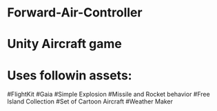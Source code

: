 # Forward-Air-Controller
# Unity Aircraft game

# Uses followin assets:

#FlightKit
#Gaia
#Simple Explosion
#Missile and Rocket behavior
#Free Island Collection
#Set of Cartoon Aircraft
#Weather Maker

